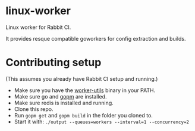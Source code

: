 # linux-worker
Linux worker for Rabbit CI.

It provides resque compatible goworkers for config extraction and builds.

# Contributing setup

(This assumes you already have Rabbit CI setup and running.)

- Make sure you have the [worker-utils](https://github.com/rabbit-ci/worker-utils)
binary in your PATH.
- Make sure go and [gopm](https://github.com/gpmgo/gopm) are installed.
- Make sure redis is installed and running.
- Clone this repo.
- Run `gopm get` and `gopm build` in the folder you cloned to.
- Start it with: `./output --queues=workers --interval=1 --concurrency=2`
